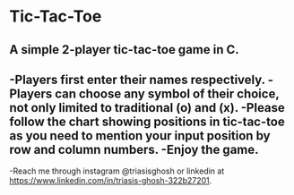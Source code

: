 # Tic-Tac-Toe
A simple 2-player tic-tac-toe game in C.
-
-Players first enter their names respectively.
-Players can choose any symbol of their choice, not only limited to traditional (o) and (x).
-Please follow the chart showing positions in tic-tac-toe as you need to mention your input position by row and column numbers.
-Enjoy the game.
-
-Reach me through instagram @triasisghosh or linkedin at https://www.linkedin.com/in/triasis-ghosh-322b27201.

